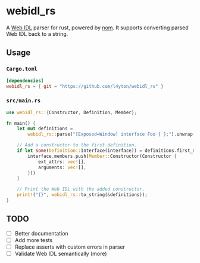 # webidl_rs
A [Web IDL](https://webidl.spec.whatwg.org/) parser for rust, powered by [nom](https://github.com/Geal/nom). It supports converting parsed Web IDL back to a string.

## Usage

### `Cargo.toml`
```toml
[dependencies]
webidl_rs = { git = "https://github.com/l4yton/webidl_rs" }
```

### `src/main.rs`
```rust
use webidl_rs::{Constructor, Definition, Member};

fn main() {
    let mut definitions =
        webidl_rs::parse("[Exposed=Window] interface Foo { };").unwrap();

    // Add a constructor to the first definition.
    if let Some(Definition::Interface(interface)) = definitions.first_mut() {
        interface.members.push(Member::Constructor(Constructor {
            ext_attrs: vec![],
            arguments: vec![],
        }))
    }

    // Print the Web IDL with the added constructor.
    print!("{}", webidl_rs::to_string(&definitions));
}
```

## TODO
- [ ] Better documentation
- [ ] Add more tests
- [ ] Replace asserts with custom errors in parser
- [ ] Validate Web IDL semantically (more)
